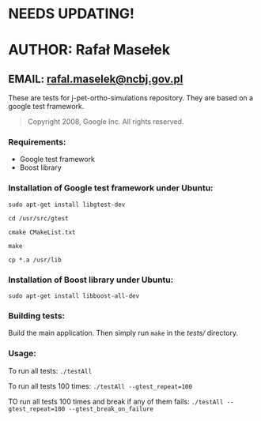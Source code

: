 # NEEDS UPDATING!

# AUTHOR: Rafał Masełek
## EMAIL: rafal.maselek@ncbj.gov.pl

These are tests for j-pet-ortho-simulations repository.
They are based on a google test framework.
>Copyright 2008, Google Inc.
All rights reserved.

### Requirements:
+ Google test framework
+ Boost library

### Installation of Google test framework under Ubuntu:
`sudo apt-get install libgtest-dev`

`cd /usr/src/gtest`

`cmake CMakeList.txt`

`make`

`cp *.a /usr/lib`

### Installation of Boost library under Ubuntu:
`sudo apt-get install libboost-all-dev`

### Building tests:
Build the main application.
Then simply run `make` in the *tests/* directory.

### Usage:
To run all tests:
`./testAll`

To run all tests 100 times:
`./testAll --gtest_repeat=100`

TO run all tests 100 times and break if any of them fails:
`./testAll --gtest_repeat=100 --gtest_break_on_failure`


